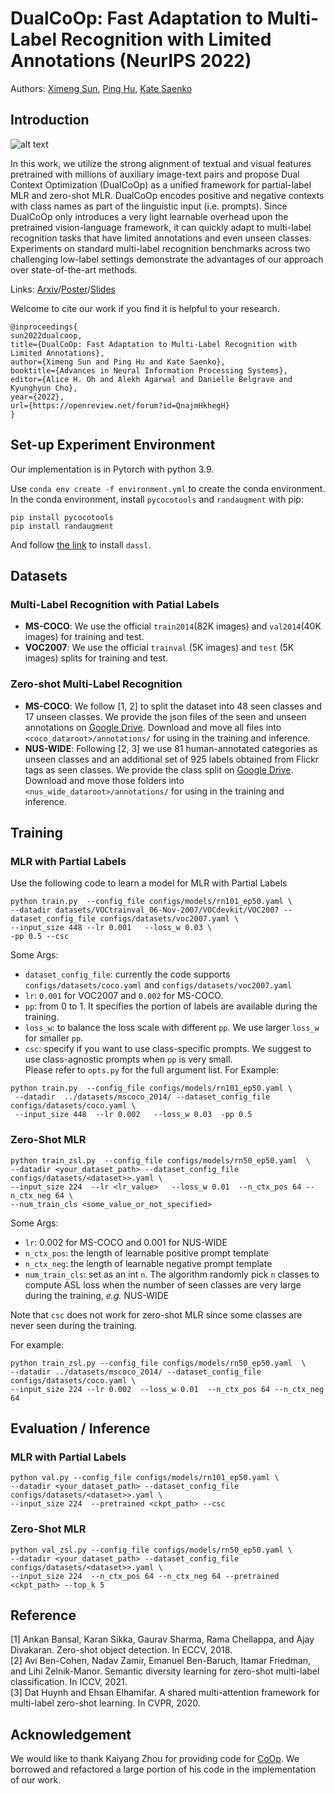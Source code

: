 # DualCoOp: Fast Adaptation to Multi-Label Recognition with Limited Annotations (NeurIPS 2022)
Authors: [Ximeng Sun](https://cs-people.bu.edu/sunxm/), [Ping Hu](https://cs-people.bu.edu/pinghu/homepage.html), [Kate Saenko](http://ai.bu.edu/ksaenko.html)

## Introduction
![alt text](docs/method.png)

In this work, we utilize the strong alignment of textual and visual
features pretrained with millions of auxiliary image-text pairs and propose Dual
Context Optimization (DualCoOp) as a unified framework for partial-label MLR and
zero-shot MLR. DualCoOp encodes positive and negative contexts with class names
as part of the linguistic input (i.e. prompts). Since DualCoOp only introduces a very
light learnable overhead upon the pretrained vision-language framework, it can
quickly adapt to multi-label recognition tasks that have limited annotations and even
unseen classes. Experiments on standard multi-label recognition benchmarks across
two challenging low-label settings demonstrate the advantages of our approach over
state-of-the-art methods. 

Links: [Arxiv](https://arxiv.org/abs/2206.09541)/[Poster](https://drive.google.com/file/d/1eReJS8YJ1qkQHTmcjLQYCEYtA4z0Ba_d/view?usp=sharing)/[Slides](https://docs.google.com/presentation/d/14zkppeqQxNTHaBx7ud4PhmTs09bxKd8U/edit?usp=sharing&ouid=115960956800492598069&rtpof=true&sd=true)

Welcome to cite our work if you find it is helpful to your research.
```
@inproceedings{
sun2022dualcoop,
title={DualCoOp: Fast Adaptation to Multi-Label Recognition with Limited Annotations},
author={Ximeng Sun and Ping Hu and Kate Saenko},
booktitle={Advances in Neural Information Processing Systems},
editor={Alice H. Oh and Alekh Agarwal and Danielle Belgrave and Kyunghyun Cho},
year={2022},
url={https://openreview.net/forum?id=QnajmHkhegH}
}
```

## Set-up Experiment Environment
Our implementation is in Pytorch with python 3.9. 

Use `conda env create -f environment.yml` to create the conda environment.
In the conda environment, install `pycocotools` and `randaugment` with pip:
```
pip install pycocotools
pip install randaugment
```
And follow [the link](https://github.com/KaiyangZhou/Dassl.pytorch) to install `dassl`.

## Datasets
### Multi-Label Recognition with Patial Labels
- **MS-COCO**: We use the official `train2014`(82K images) and `val2014`(40K images) for training and test.
- **VOC2007**: We use the official `trainval` (5K images) and `test`
(5K images) splits for training and test. 
### Zero-shot Multi-Label Recognition
- **MS-COCO**: We follow [1, 2] to split the dataset into
48 seen classes and 17 unseen classes. We provide the json files of the seen and unseen annotations on [Google Drive](https://drive.google.com/file/d/154dkD7Ok1xxwTZb7hQTAf3FlNCN8Q6KM/view?usp=sharing). Download and move all files into `<coco_dataroot>/annotations/` for using in the training and inference.
- **NUS-WIDE**: Following [2, 3] we use 81 human-annotated categories as unseen classes and an additional set of 925 labels
obtained from Flickr tags as seen classes. We provide the class split on [Google Drive](https://drive.google.com/file/d/17pt25ed0qPvjjidVa_goAuH9PnS2lIfs/view?usp=sharing). Download and move those folders  into `<nus_wide_dataroot>/annotations/` for using in the training and inference.

## Training 
### MLR with Partial Labels
Use the following code to learn a model for MLR with Partial Labels
```
python train.py  --config_file configs/models/rn101_ep50.yaml \
--datadir datasets/VOCtrainval_06-Nov-2007/VOCdevkit/VOC2007 --dataset_config_file configs/datasets/voc2007.yaml \
--input_size 448 --lr 0.001   --loss_w 0.03 \
-pp 0.5 --csc
```
Some Args:  
- `dataset_config_file`: currently the code supports `configs/datasets/coco.yaml` and `configs/datasets/voc2007.yaml`  
- `lr`: `0.001` for VOC2007 and `0.002` for MS-COCO.
- `pp`: from 0 to 1. It specifies the portion of labels are available during the training.
- `loss_w`: to balance the loss scale with different `pp`. We use larger `loss_w` for smaller `pp`.
- `csc`: specify if you want to use class-specific prompts. We suggest to use class-agnostic prompts when `pp` is very small.   
Please refer to `opts.py` for the full argument list.
For Example:
```
python train.py  --config_file configs/models/rn101_ep50.yaml \
 --datadir  ../datasets/mscoco_2014/ --dataset_config_file configs/datasets/coco.yaml \
 --input_size 448  --lr 0.002   --loss_w 0.03  -pp 0.5
```

### Zero-Shot MLR
```
python train_zsl.py  --config_file configs/models/rn50_ep50.yaml  \
--datadir <your_dataset_path> --dataset_config_file configs/datasets/<dataset>>.yaml \ 
--input_size 224  --lr <lr_value>   --loss_w 0.01  --n_ctx_pos 64 --n_ctx_neg 64 \
--num_train_cls <some_value_or_not_specified>
```
Some Args:  
- `lr`: 0.002 for MS-COCO and 0.001 for NUS-WIDE
- `n_ctx_pos`: the length of learnable positive prompt template
- `n_ctx_neg`: the length of learnable negative prompt template
- `num_train_cls`: set as an int `n`. The algorithm randomly pick `n` classes to compute ASL loss when the number of seen classes are very large during the training, *e.g.* NUS-WIDE 

Note that `csc` does not work for zero-shot MLR since some classes are never seen during the training.

For example:
```
python train_zsl.py --config_file configs/models/rn50_ep50.yaml  \
--datadir ../datasets/mscoco_2014/ --dataset_config_file configs/datasets/coco.yaml \
--input_size 224 --lr 0.002  --loss_w 0.01  --n_ctx_pos 64 --n_ctx_neg 64 
```

## Evaluation / Inference
### MLR with Partial Labels
```
python val.py --config_file configs/models/rn101_ep50.yaml \
--datadir <your_dataset_path> --dataset_config_file configs/datasets/<dataset>>.yaml \
--input_size 224  --pretrained <ckpt_path> --csc
```

### Zero-Shot MLR
```
python val_zsl.py --config_file configs/models/rn50_ep50.yaml \
--datadir <your_dataset_path> --dataset_config_file configs/datasets/<dataset>>.yaml \
--input_size 224  --n_ctx_pos 64 --n_ctx_neg 64 --pretrained <ckpt_path> --top_k 5
```

## Reference
[1] Ankan Bansal, Karan Sikka, Gaurav Sharma, Rama Chellappa, and Ajay Divakaran. Zero-shot object
detection. In ECCV, 2018.  
[2] Avi Ben-Cohen, Nadav Zamir, Emanuel Ben-Baruch, Itamar Friedman, and Lihi Zelnik-Manor. Semantic
diversity learning for zero-shot multi-label classification. In ICCV, 2021.  
[3] Dat Huynh and Ehsan Elhamifar. A shared multi-attention framework for multi-label zero-shot learning.
In CVPR, 2020.


## Acknowledgement
We would like to thank Kaiyang Zhou for providing code for [CoOp](https://github.com/KaiyangZhou/CoOp). We borrowed and refactored a large portion of his code in the implementation of our work.